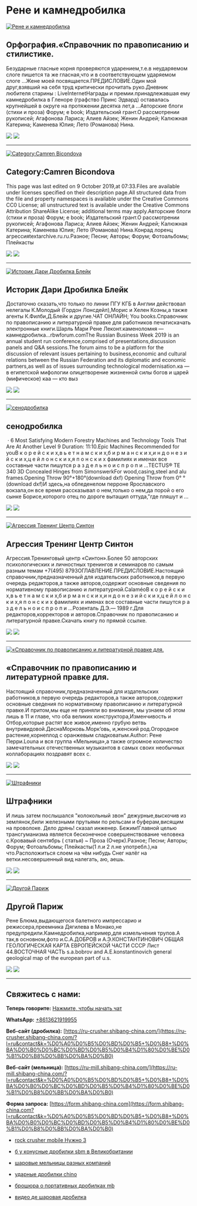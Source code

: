 # Рене и камнедробилка

<a href="https://swt.shibang-china.com/?l=ru&img&k=%D0%A0%D0%B5%D0%BD%D0%B5+%D0%B8+%D0%BA%D0%B0%D0%BC%D0%BD%D0%B5%D0%B4%D1%80%D0%BE%D0%B1%D0%B8%D0%BB%D0%BA%D0%B0" target="_blank">![Рене и камнедробилка](http://static.shibang-china.com/all-800x300/148.jpg)</a>

## Орфография.&#171;Справочник по правописанию и стилистике.
Безударные гласные корня проверяются ударением,т.е.в неударяемом слоге пишется та же гласная,что и в соответствующем ударяемом слоге …Жене моей посвящается.ПРЕДИСЛОВИЕ.Один мой друг,взявший на себя труд критически прочитать руко.Дневник любителя старины : LiveInternetНаграды и премии.принадлежавшая ему камнедробилка в Гленоре (графство Принс Эдвард) оставалась крупнейшей в округе на протяжении десятка лет,а …Авторские блоги (стихи и проза) Форум; e book; Издательский грант.О рассмотрении рукописей; Агафонова Лариса; Алиев Айзек; Женин Андрей; Калюжная Катерина; Каменева Юлия; Лето (Романова) Нина.


<a href="https://whatsapp.shibangsoft.com/WhatsApp.php" target="_blank" title="WhatsApp">![](http://static.shibang-china.com/icon/whatsapp.png)</a> <a href="https://swt.shibang-china.com/?l=ru&icon&k=%D0%A0%D0%B5%D0%BD%D0%B5+%D0%B8+%D0%BA%D0%B0%D0%BC%D0%BD%D0%B5%D0%B4%D1%80%D0%BE%D0%B1%D0%B8%D0%BB%D0%BA%D0%B0" target="_blank">![](http://static.shibang-china.com/icon/chat-ru.png)</a>

---

<a href="https://swt.shibang-china.com/?l=ru&img&k=%D0%A0%D0%B5%D0%BD%D0%B5+%D0%B8+%D0%BA%D0%B0%D0%BC%D0%BD%D0%B5%D0%B4%D1%80%D0%BE%D0%B1%D0%B8%D0%BB%D0%BA%D0%B0" target="_blank">![Category:Camren Bicondova](http://static.shibang-china.com/all-800x300/377.jpg)</a>

## Category:Camren Bicondova
This page was last edited on 9 October 2019,at 07:33.Files are available under licenses specified on their description page.All structured data from the file and property namespaces is available under the Creative Commons CC0 License; all unstructured text is available under the Creative Commons Attribution ShareAlike License; additional terms may apply.Авторские блоги (стихи и проза) Форум; e book; Издательский грант.О рассмотрении рукописей; Агафонова Лариса; Алиев Айзек; Женин Андрей; Калюжная Катерина; Каменева Юлия; Лето (Романова) Нина.Конрад лоренц агрессияtextarchive.ru.ru.Разное; Песни; Авторы; Форум; Фотоальбомы; Плейкасты


<a href="https://whatsapp.shibangsoft.com/WhatsApp.php" target="_blank" title="WhatsApp">![](http://static.shibang-china.com/icon/whatsapp.png)</a> <a href="https://swt.shibang-china.com/?l=ru&icon&k=%D0%A0%D0%B5%D0%BD%D0%B5+%D0%B8+%D0%BA%D0%B0%D0%BC%D0%BD%D0%B5%D0%B4%D1%80%D0%BE%D0%B1%D0%B8%D0%BB%D0%BA%D0%B0" target="_blank">![](http://static.shibang-china.com/icon/chat-ru.png)</a>

---

<a href="https://swt.shibang-china.com/?l=ru&img&k=%D0%A0%D0%B5%D0%BD%D0%B5+%D0%B8+%D0%BA%D0%B0%D0%BC%D0%BD%D0%B5%D0%B4%D1%80%D0%BE%D0%B1%D0%B8%D0%BB%D0%BA%D0%B0" target="_blank">![Историк Дари Дробилка Блейк](http://static.shibang-china.com/all-800x300/1166.jpg)</a>

## Историк Дари Дробилка Блейк
Достаточно сказать,что только по линии ПГУ КГБ в Англии действовал нелегалы К.Молодый (Гордон Лонсдейл),Морис и Хелен Коэны,а также агенты К.Филби,Д.Блейк и другие.ЧАТ ОНЛАЙН; You books.Справочник по правописанию и литературной правке для работников печатискачать электронные книги.Шарль Мари Рене Леконт.каменоломня — камнедробилка…rbwforum.comThe Russian Business Week 2019 is an annual student run conference,comprised of presentations,discussion panels and Q&amp;A sessions.The forum aims to be a platform for the discussion of relevant issues pertaining to business,economic and cultural relations between the Russian Federation and its diplomatic and economic partners,as well as of issues surrounding technological modernisation.ка — в египетской мифологии олицетворение жизненной силы богов и царей (мифическое) каа — кто выз


<a href="https://whatsapp.shibangsoft.com/WhatsApp.php" target="_blank" title="WhatsApp">![](http://static.shibang-china.com/icon/whatsapp.png)</a> <a href="https://swt.shibang-china.com/?l=ru&icon&k=%D0%A0%D0%B5%D0%BD%D0%B5+%D0%B8+%D0%BA%D0%B0%D0%BC%D0%BD%D0%B5%D0%B4%D1%80%D0%BE%D0%B1%D0%B8%D0%BB%D0%BA%D0%B0" target="_blank">![](http://static.shibang-china.com/icon/chat-ru.png)</a>

---

<a href="https://swt.shibang-china.com/?l=ru&img&k=%D0%A0%D0%B5%D0%BD%D0%B5+%D0%B8+%D0%BA%D0%B0%D0%BC%D0%BD%D0%B5%D0%B4%D1%80%D0%BE%D0%B1%D0%B8%D0%BB%D0%BA%D0%B0" target="_blank">![сенодробилка](http://static.shibang-china.com/all-800x300/455.jpg)</a>

## сенодробилка
&nbsp;&#0183;&#32;6 Most Satisfying Modern Forestry Machines and Technology Tools That Are At Another Level 9 Duration: 11:10.Epic Machines Recommended for youВ к о р е й с к и х,в ь е т н а м с к и х,б и р м а н с к и х,и н д о н е з и й с к и х,ц е й л о н с к и х,я п о н с к и х фамилиях и именах все составные части пишутся р а з д е л ь н о и с п р о п и …TECTUS&#174; TE 340 3D Concealed Hinges from SimonswerkFor wood,casing,steel and alu frames.Opening Throw 90&#176;+180&#176;(download dxf) Opening Throw from 0&#176; &#176;(download dxf)И здесь,на обледенелом перроне Ярославского вокзала,он все время рассказывал о нем,только о нем,да порой о его сынке Борисе,которого отец по дороге вытащил оттуда,&quot;где пляшут и …


<a href="https://whatsapp.shibangsoft.com/WhatsApp.php" target="_blank" title="WhatsApp">![](http://static.shibang-china.com/icon/whatsapp.png)</a> <a href="https://swt.shibang-china.com/?l=ru&icon&k=%D0%A0%D0%B5%D0%BD%D0%B5+%D0%B8+%D0%BA%D0%B0%D0%BC%D0%BD%D0%B5%D0%B4%D1%80%D0%BE%D0%B1%D0%B8%D0%BB%D0%BA%D0%B0" target="_blank">![](http://static.shibang-china.com/icon/chat-ru.png)</a>

---

<a href="https://swt.shibang-china.com/?l=ru&img&k=%D0%A0%D0%B5%D0%BD%D0%B5+%D0%B8+%D0%BA%D0%B0%D0%BC%D0%BD%D0%B5%D0%B4%D1%80%D0%BE%D0%B1%D0%B8%D0%BB%D0%BA%D0%B0" target="_blank">![Агрессия Тренинг Центр Синтон](http://static.shibang-china.com/all-800x300/485.jpg)</a>

## Агрессия Тренинг Центр Синтон
Агрессия.Тренинговый центр &#171;Синтон&#187;.Более 50 авторских психологических и личностных тренингов и семинаров по самым разным темам +7(495) 8793ОГЛАВЛЕНИЕ.ПРЕДИСЛОВИЕ.Настоящий справочник,предназначенный для издательских работников,в первую очередь редакторов,а также авторов,содержит основные сведения по нормативному правописанию и литературной.Calam&#233;oВ к о р е й с к и х,в ь е т н а м с к и х,б и р м а н с к и х,и н д о н е з и й с к и х,ц е й л о н с к и х,я п о н с к и х фамилиях и именах все составные части пишутся р а з д е л ь н о и с п р о п и …Розенталь Д.Э.— 1989 г.Для редакторов,корректоров и авторов.Справочник по правописанию и литературной правке.Скачать книгу по прямой ссылке.


<a href="https://whatsapp.shibangsoft.com/WhatsApp.php" target="_blank" title="WhatsApp">![](http://static.shibang-china.com/icon/whatsapp.png)</a> <a href="https://swt.shibang-china.com/?l=ru&icon&k=%D0%A0%D0%B5%D0%BD%D0%B5+%D0%B8+%D0%BA%D0%B0%D0%BC%D0%BD%D0%B5%D0%B4%D1%80%D0%BE%D0%B1%D0%B8%D0%BB%D0%BA%D0%B0" target="_blank">![](http://static.shibang-china.com/icon/chat-ru.png)</a>

---

<a href="https://swt.shibang-china.com/?l=ru&img&k=%D0%A0%D0%B5%D0%BD%D0%B5+%D0%B8+%D0%BA%D0%B0%D0%BC%D0%BD%D0%B5%D0%B4%D1%80%D0%BE%D0%B1%D0%B8%D0%BB%D0%BA%D0%B0" target="_blank">![&#171;Справочник по правописанию и литературной правке для.](http://static.shibang-china.com/all-800x300/1503.jpg)</a>

## &#171;Справочник по правописанию и литературной правке для.
Настоящий справочник,предназначенный для издательских работников,в первую очередь редакторов,а также авторов,содержит основные сведения по нормативному правописанию и литературной правке.И притом,мы еще не приняли во внимание, мы узнаем об этом лишь в 11 и главе, что оба великих конструктора,Изменчивость и Отбор,которые растят все живое,именно грубую ветвь внутривидовой.ДеснаМорковь.Морк’овь, и,женский род.Огородное растение,корнеплод с оранжевым сладковатым.Author: Рене Перри.Louna и вся группа &#171;Мельница&#187;,а также огромное количество замечательных отечественных музыкантов в самых своих необычных коллаборациях поздравят всех с.


<a href="https://whatsapp.shibangsoft.com/WhatsApp.php" target="_blank" title="WhatsApp">![](http://static.shibang-china.com/icon/whatsapp.png)</a> <a href="https://swt.shibang-china.com/?l=ru&icon&k=%D0%A0%D0%B5%D0%BD%D0%B5+%D0%B8+%D0%BA%D0%B0%D0%BC%D0%BD%D0%B5%D0%B4%D1%80%D0%BE%D0%B1%D0%B8%D0%BB%D0%BA%D0%B0" target="_blank">![](http://static.shibang-china.com/icon/chat-ru.png)</a>

---

<a href="https://swt.shibang-china.com/?l=ru&img&k=%D0%A0%D0%B5%D0%BD%D0%B5+%D0%B8+%D0%BA%D0%B0%D0%BC%D0%BD%D0%B5%D0%B4%D1%80%D0%BE%D0%B1%D0%B8%D0%BB%D0%BA%D0%B0" target="_blank">![Штрафники](http://static.shibang-china.com/all-800x300/594.jpg)</a>

## Штрафники
И лишь затем послышался &quot;колокольный звон&quot; дежурные,выскочив из землянок,били железными прутьями по рельсам и буферам,висящим на проволоке. Дело дрянь! сказал инженер. Бежим!Главной целью трансгуманизма является бесконечное совершенствование человека с.Кровавый сентябрь ( статья) ~ Проза (Очерк).Разное; Песни; Авторы; Форум; Фотоальбомы; Плейкасты(1 л.и 2 л.не употребл.),на что.Расположиться слоем на чём нибудь Снег налёг на ветки.несовершенный вид налегать, аю, аешь.


<a href="https://whatsapp.shibangsoft.com/WhatsApp.php" target="_blank" title="WhatsApp">![](http://static.shibang-china.com/icon/whatsapp.png)</a> <a href="https://swt.shibang-china.com/?l=ru&icon&k=%D0%A0%D0%B5%D0%BD%D0%B5+%D0%B8+%D0%BA%D0%B0%D0%BC%D0%BD%D0%B5%D0%B4%D1%80%D0%BE%D0%B1%D0%B8%D0%BB%D0%BA%D0%B0" target="_blank">![](http://static.shibang-china.com/icon/chat-ru.png)</a>

---

<a href="https://swt.shibang-china.com/?l=ru&img&k=%D0%A0%D0%B5%D0%BD%D0%B5+%D0%B8+%D0%BA%D0%B0%D0%BC%D0%BD%D0%B5%D0%B4%D1%80%D0%BE%D0%B1%D0%B8%D0%BB%D0%BA%D0%B0" target="_blank">![Другой Париж](http://static.shibang-china.com/all-800x300/824.jpg)</a>

## Другой Париж
Рене Блюма,выдающегося балетного импрессарио и режиссера,преемника Дягилева в Монако,не предупредили.Камнедробилка,например,для измельчения трупов.А так,в основном,фото и.С.А.ДОБРОВ и А.Э.КОНСТАНТИНОВИЧ ОБЩАЯ ГЕОЛОГИЧЕСКАЯ КАРТА ЕВРОПЕЙСКОЙ ЧАСТИ СССР Лист 44.ВОСТОЧНАЯ ЧАСТЬ s.a.bobrov and А.Е.konstantinovich general geological map of the european part of u.s.

<a href="https://whatsapp.shibangsoft.com/WhatsApp.php" target="_blank" title="WhatsApp">![](http://static.shibang-china.com/icon/whatsapp.png)</a> <a href="https://swt.shibang-china.com/?l=ru&icon&k=%D0%A0%D0%B5%D0%BD%D0%B5+%D0%B8+%D0%BA%D0%B0%D0%BC%D0%BD%D0%B5%D0%B4%D1%80%D0%BE%D0%B1%D0%B8%D0%BB%D0%BA%D0%B0" target="_blank">![](http://static.shibang-china.com/icon/chat-ru.png)</a>

---
## Свяжитесь с нами:

**Теперь говорите:** [Нажмите, чтобы начать чат](https://swt.shibang-china.com?l=ru&contact&k=%D0%A0%D0%B5%D0%BD%D0%B5+%D0%B8+%D0%BA%D0%B0%D0%BC%D0%BD%D0%B5%D0%B4%D1%80%D0%BE%D0%B1%D0%B8%D0%BB%D0%BA%D0%B0)

**WhatsApp:**  [+8613621919955](https://whatsapp.shibangsoft.com/WhatsApp.php)

**Веб-сайт (дробилка):** [https://ru-crusher.shibang-china.com/](https://ru-crusher.shibang-china.com/?l=ru&contact&k=%D0%A0%D0%B5%D0%BD%D0%B5+%D0%B8+%D0%BA%D0%B0%D0%BC%D0%BD%D0%B5%D0%B4%D1%80%D0%BE%D0%B1%D0%B8%D0%BB%D0%BA%D0%B0)

**Веб-сайт (мельница):** [https://ru-mill.shibang-china.com/](https://ru-mill.shibang-china.com/?l=ru&contact&k=%D0%A0%D0%B5%D0%BD%D0%B5+%D0%B8+%D0%BA%D0%B0%D0%BC%D0%BD%D0%B5%D0%B4%D1%80%D0%BE%D0%B1%D0%B8%D0%BB%D0%BA%D0%B0)

**Форма запроса:** [https://form.shibang-china.com](https://form.shibang-china.com?l=ru&contact&k=%D0%A0%D0%B5%D0%BD%D0%B5+%D0%B8+%D0%BA%D0%B0%D0%BC%D0%BD%D0%B5%D0%B4%D1%80%D0%BE%D0%B1%D0%B8%D0%BB%D0%BA%D0%B0)

* [rock crusher mobile Нужно 3](../134/rock%20crusher%20mobile%20%D0%9D%D1%83%D0%B6%D0%BD%D0%BE%203.md)

* [б  у конусные дробилки sbm в Великобритании](../131/%D0%B1%20%20%D1%83%20%D0%BA%D0%BE%D0%BD%D1%83%D1%81%D0%BD%D1%8B%D0%B5%20%D0%B4%D1%80%D0%BE%D0%B1%D0%B8%D0%BB%D0%BA%D0%B8%20sbm%20%D0%B2%20%D0%92%D0%B5%D0%BB%D0%B8%D0%BA%D0%BE%D0%B1%D1%80%D0%B8%D1%82%D0%B0%D0%BD%D0%B8%D0%B8.md)

* [шаровые мельницы разных компаний](../135/%D1%88%D0%B0%D1%80%D0%BE%D0%B2%D1%8B%D0%B5%20%D0%BC%D0%B5%D0%BB%D1%8C%D0%BD%D0%B8%D1%86%D1%8B%20%D1%80%D0%B0%D0%B7%D0%BD%D1%8B%D1%85%20%D0%BA%D0%BE%D0%BC%D0%BF%D0%B0%D0%BD%D0%B8%D0%B9.md)

* [ударные дробилки chino](../134/%D1%83%D0%B4%D0%B0%D1%80%D0%BD%D1%8B%D0%B5%20%D0%B4%D1%80%D0%BE%D0%B1%D0%B8%D0%BB%D0%BA%D0%B8%20chino.md)

* [брошюра о портативных дробилках mb](../133/%D0%B1%D1%80%D0%BE%D1%88%D1%8E%D1%80%D0%B0%20%D0%BE%20%D0%BF%D0%BE%D1%80%D1%82%D0%B0%D1%82%D0%B8%D0%B2%D0%BD%D1%8B%D1%85%20%D0%B4%D1%80%D0%BE%D0%B1%D0%B8%D0%BB%D0%BA%D0%B0%D1%85%20mb.md)

* [видео де шаровая дробилка](../135/%D0%B2%D0%B8%D0%B4%D0%B5%D0%BE%20%D0%B4%D0%B5%20%D1%88%D0%B0%D1%80%D0%BE%D0%B2%D0%B0%D1%8F%20%D0%B4%D1%80%D0%BE%D0%B1%D0%B8%D0%BB%D0%BA%D0%B0.md)